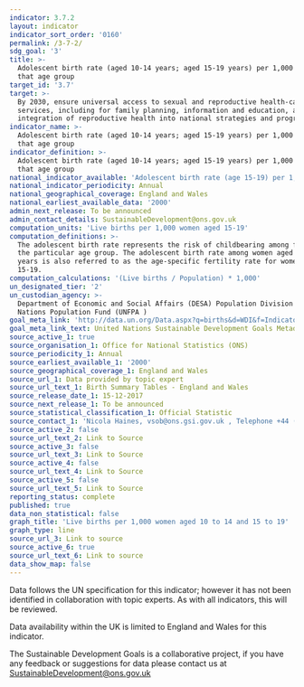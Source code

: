 ```yaml
---
indicator: 3.7.2
layout: indicator
indicator_sort_order: '0160'
permalink: /3-7-2/
sdg_goal: '3'
title: >-
  Adolescent birth rate (aged 10-14 years; aged 15-19 years) per 1,000 women in
  that age group
target_id: '3.7'
target: >-
  By 2030, ensure universal access to sexual and reproductive health-care
  services, including for family planning, information and education, and the
  integration of reproductive health into national strategies and programmes
indicator_name: >-
  Adolescent birth rate (aged 10-14 years; aged 15-19 years) per 1,000 women in
  that age group
indicator_definition: >-
  Adolescent birth rate (aged 10-14 years; aged 15-19 years) per 1,000 women in
  that age group
national_indicator_available: 'Adolescent birth rate (age 15-19) per 1,000 women in that age group.'
national_indicator_periodicity: Annual
national_geographical_coverage: England and Wales
national_earliest_available_data: '2000'
admin_next_release: To be announced
admin_contact_details: SustainableDevelopment@ons.gov.uk
computation_units: 'Live births per 1,000 women aged 15-19'
computation_definitions: >-
  The adolescent birth rate represents the risk of childbearing among females in
  the particular age group. The adolescent birth rate among women aged 15-19
  years is also referred to as the age-specific fertility rate for women aged
  15-19.
computation_calculations: '(Live births / Population) * 1,000'
un_designated_tier: '2'
un_custodian_agency: >-
  Department of Economic and Social Affairs (DESA) Population Division United
  Nations Population Fund (UNFPA )
goal_meta_link: 'http://data.un.org/Data.aspx?q=births&d=WDI&f=Indicator_Code%3aSP.ADO.TFRT'
goal_meta_link_text: United Nations Sustainable Development Goals Metadata (PDF 90.8 KB)
source_active_1: true
source_organisation_1: Office for National Statistics (ONS)
source_periodicity_1: Annual
source_earliest_available_1: '2000'
source_geographical_coverage_1: England and Wales
source_url_1: Data provided by topic expert
source_url_text_1: Birth Summary Tables - England and Wales
source_release_date_1: 15-12-2017
source_next_release_1: To be announced
source_statistical_classification_1: Official Statistic
source_contact_1: 'Nicola Haines, vsob@ons.gsi.gov.uk , Telephone +44 (0)1329 444110'
source_active_2: false
source_url_text_2: Link to Source
source_active_3: false
source_url_text_3: Link to Source
source_active_4: false
source_url_text_4: Link to Source
source_active_5: false
source_url_text_5: Link to Source
reporting_status: complete
published: true
data_non_statistical: false
graph_title: 'Live births per 1,000 women aged 10 to 14 and 15 to 19'
graph_type: line
source_url_3: Link to source
source_active_6: true
source_url_text_6: Link to source
data_show_map: false
---
```

Data follows the UN specification for this indicator; however it has not been identified in collaboration with topic experts. As with all indicators, this will be reviewed.
  
Data availability within the UK is limited to England and Wales for this indicator.
  
The Sustainable Development Goals is a collaborative project, if you have any feedback or suggestions for data please contact us at <SustainableDevelopment@ons.gov.uk>
